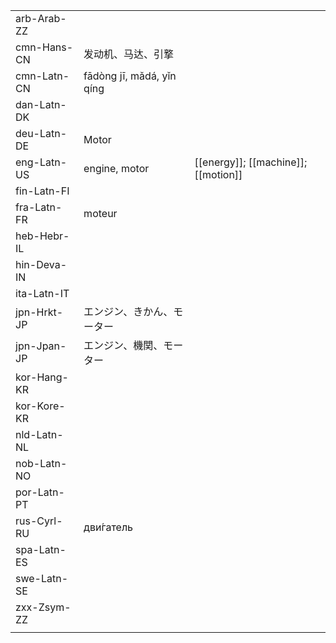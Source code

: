 | | | |
|-|-|-|
| arb-Arab-ZZ |  |  |
| cmn-Hans-CN | 发动机、马达、引撉 |  |
| cmn-Latn-CN | fādòng jī, mǎdá, yǐn qíng |  |
| dan-Latn-DK |  |  |
| deu-Latn-DE | Motor |  |
| eng-Latn-US | engine, motor | [[energy]]; [[machine]]; [[motion]] |
| fin-Latn-FI |  |  |
| fra-Latn-FR | moteur |  |
| heb-Hebr-IL |  |  |
| hin-Deva-IN |  |  |
| ita-Latn-IT |  |  |
| jpn-Hrkt-JP | エンジン、きかん、モーター |  |
| jpn-Jpan-JP | エンジン、機関、モーター |  |
| kor-Hang-KR |  |  |
| kor-Kore-KR |  |  |
| nld-Latn-NL |  |  |
| nob-Latn-NO |  |  |
| por-Latn-PT |  |  |
| rus-Cyrl-RU | дви́гатель |  |
| spa-Latn-ES |  |  |
| swe-Latn-SE |  |  |
| zxx-Zsym-ZZ |  |  |
|  |  |  |
